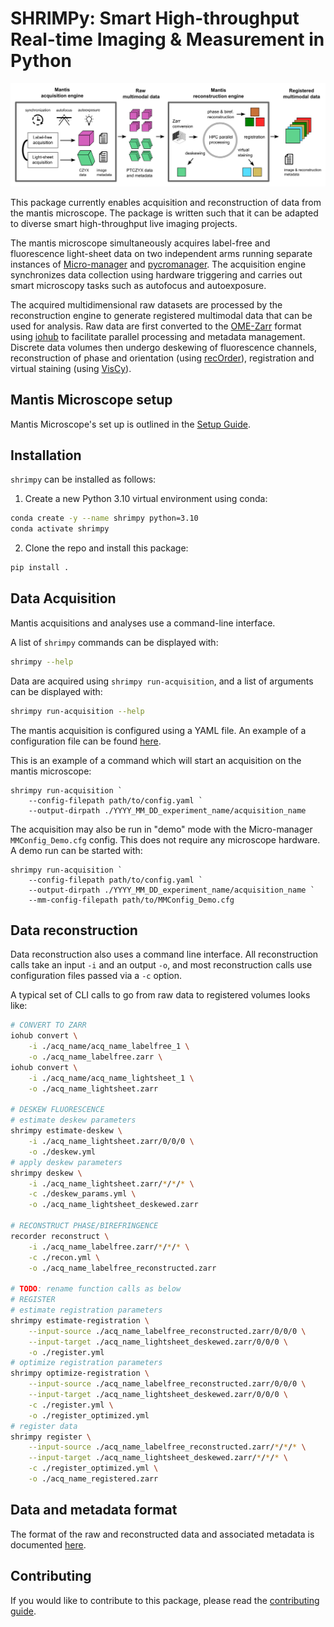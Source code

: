 # SHRIMPy: Smart High-throughput Real-time Imaging & Measurement in Python
![acquisition and reconstruction schematic](docs/figure_3a.png)

This package currently enables acquisition and reconstruction of data from the mantis microscope. The package is written such that it can be adapted to diverse smart high-throughput live imaging projects.

The mantis microscope simultaneously acquires label-free and fluorescence light-sheet data on two independent arms running separate instances of [Micro-manager](https://micro-manager.org/) and [pycromanager](https://pycro-manager.readthedocs.io/). The acquisition engine synchronizes data collection using hardware triggering and carries out smart microscopy tasks such as autofocus and autoexposure.

The acquired multidimensional raw datasets are processed by the reconstruction engine to generate registered multimodal data that can be used for analysis. Raw data are first converted to the [OME-Zarr](https://ngff.openmicroscopy.org/) format using [iohub](https://github.com/czbiohub-sf/iohub) to facilitate parallel processing and metadata management. Discrete data volumes then undergo deskewing of fluorescence channels, reconstruction of phase and orientation (using [recOrder](https://github.com/mehta-lab/recOrder)), registration and virtual staining (using [VisCy](https://github.com/mehta-lab/viscy)).

## Mantis Microscope setup

Mantis Microscope's set up is outlined in the [Setup Guide](docs/setup_guide.md).

## Installation

`shrimpy` can be installed as follows:

1. Create a new Python 3.10 virtual environment using conda:

```sh
conda create -y --name shrimpy python=3.10
conda activate shrimpy
```

2. Clone the repo and install this package:

```sh
pip install .
```

## Data Acquisition

Mantis acquisitions and analyses use a command-line interface.

A list of `shrimpy` commands can be displayed with:
```sh
shrimpy --help
```

Data are acquired using `shrimpy run-acquisition`, and a list of arguments can be displayed with:

```sh
shrimpy run-acquisition --help
```

The mantis acquisition is configured using a YAML file. An example of a configuration file can be found [here](mantis/acquisition/settings/example_acquisition_settings.yaml).

This is an example of a command which will start an acquisition on the mantis microscope:

```pwsh
shrimpy run-acquisition `
    --config-filepath path/to/config.yaml `
    --output-dirpath ./YYYY_MM_DD_experiment_name/acquisition_name
```

The acquisition may also be run in "demo" mode with the Micro-manager `MMConfig_Demo.cfg` config. This does not require any microscope hardware. A demo run can be started with:

```pwsh
shrimpy run-acquisition `
    --config-filepath path/to/config.yaml `
    --output-dirpath ./YYYY_MM_DD_experiment_name/acquisition_name `
    --mm-config-filepath path/to/MMConfig_Demo.cfg
```

## Data reconstruction

Data reconstruction also uses a command line interface. All reconstruction calls take an input `-i` and an output `-o`, and most reconstruction calls use configuration files passed via a `-c` option.

A typical set of CLI calls to go from raw data to registered volumes looks like:

```sh
# CONVERT TO ZARR
iohub convert \
    -i ./acq_name/acq_name_labelfree_1 \
    -o ./acq_name_labelfree.zarr \
iohub convert \
    -i ./acq_name/acq_name_lightsheet_1 \
    -o ./acq_name_lightsheet.zarr

# DESKEW FLUORESCENCE
# estimate deskew parameters
shrimpy estimate-deskew \
    -i ./acq_name_lightsheet.zarr/0/0/0 \
    -o ./deskew.yml
# apply deskew parameters
shrimpy deskew \
    -i ./acq_name_lightsheet.zarr/*/*/* \
    -c ./deskew_params.yml \
    -o ./acq_name_lightsheet_deskewed.zarr

# RECONSTRUCT PHASE/BIREFRINGENCE
recorder reconstruct \
    -i ./acq_name_labelfree.zarr/*/*/* \
    -c ./recon.yml \
    -o ./acq_name_labelfree_reconstructed.zarr

# TODO: rename function calls as below
# REGISTER
# estimate registration parameters
shrimpy estimate-registration \
    --input-source ./acq_name_labelfree_reconstructed.zarr/0/0/0 \
    --input-target ./acq_name_lightsheet_deskewed.zarr/0/0/0 \
    -o ./register.yml
# optimize registration parameters
shrimpy optimize-registration \
    --input-source ./acq_name_labelfree_reconstructed.zarr/0/0/0 \
    --input-target ./acq_name_lightsheet_deskewed.zarr/0/0/0 \
    -c ./register.yml \
    -o ./register_optimized.yml
# register data
shrimpy register \
    --input-source ./acq_name_labelfree_reconstructed.zarr/*/*/* \
    --input-target ./acq_name_lightsheet_deskewed.zarr/*/*/* \
    -c ./register_optimized.yml \
    -o ./acq_name_registered.zarr
```

## Data and metadata format

The format of the raw and reconstructed data and associated metadata is documented [here](/docs/data_structure.md).

## Contributing

If you would like to contribute to this package, please read the [contributing guide](CONTRIBUTING.md).

